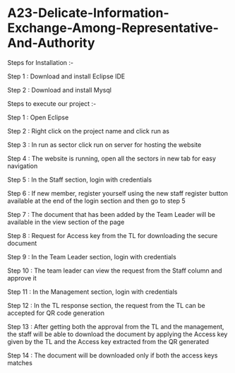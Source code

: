 # A23-Delicate-Information-Exchange-Among-Representative-And-Authority


Steps for Installation :-

Step 1 : Download and install Eclipse IDE

Step 2 : Download and install Mysql


Steps to execute our project :-


Step 1 : Open Eclipse

Step 2 : Right click on the project name and click run as

Step 3 : In run as sector click run on server for hosting the website

Step 4 : The website is running, open all the sectors in new tab for easy navigation 

Step 5 : In the Staff section, login with credentials 

Step 6 : If new member, register yourself using the new staff register button available at the end of the login section and then go to step 5 

Step 7 : The document that has been added by the Team Leader will be available in the view section of the page

Step 8 : Request for Access key from the TL for downloading the secure document 

Step 9 : In the Team Leader section, login with credentials

Step 10 : The team leader can view the request from the Staff column and approve it 

Step 11 : In the Management section, login with credentials

Step 12 : In the TL response section, the request from the TL can be accepted for QR code generation 

Step 13 : After getting both the approval from the TL and the management, the staff will be able to download the document by applying the Access key given by the TL and the Access key extracted from the QR generated

Step 14 : The document will be downloaded only if both the access keys matches
